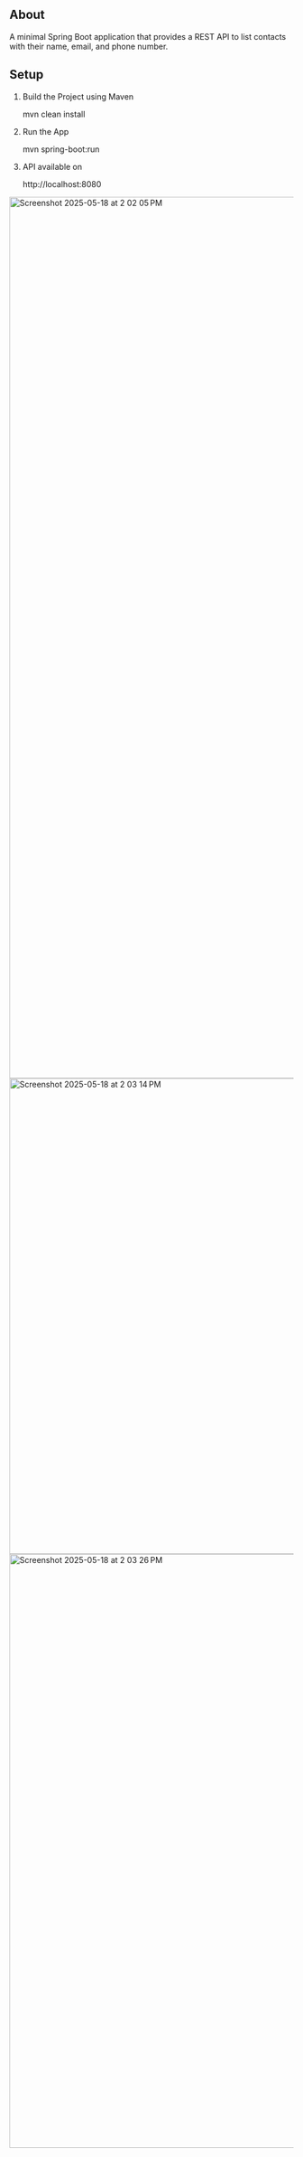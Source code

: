## About
A minimal Spring Boot application that provides a REST API to list contacts with their name, email, and phone number.

## Setup
1. Build the Project using Maven

   mvn clean install
3. Run the App

   mvn spring-boot:run
5. API available on

   http://localhost:8080



<img width="1560" alt="Screenshot 2025-05-18 at 2 02 05 PM" src="https://github.com/user-attachments/assets/63b8458d-c947-4f8e-baca-aee08cf4ce1f" />


<img width="842" alt="Screenshot 2025-05-18 at 2 03 14 PM" src="https://github.com/user-attachments/assets/e1c88ee2-8ea1-4d29-8391-b508727b0972" />


<img width="1051" alt="Screenshot 2025-05-18 at 2 03 26 PM" src="https://github.com/user-attachments/assets/40a6848b-fd6d-4dc1-ad19-cccb32fc1eda" />

